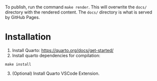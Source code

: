 To publish, run the command `make render`. This will overwrite the `docs/` directory with the rendered content. The `docs/` directory is what is served by GitHub Pages. 

# Installation

1. Install Quarto: https://quarto.org/docs/get-started/
2. Install quarto dependencies for compilation:
```shell
make install
```
3. (Optional) Install Quarto VSCode Extension.